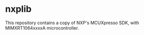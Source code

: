 # nxplib
This repository contains a copy of NXP's MCUXpresso SDK, with MIMXRT1064xxxxA microcontroller.
